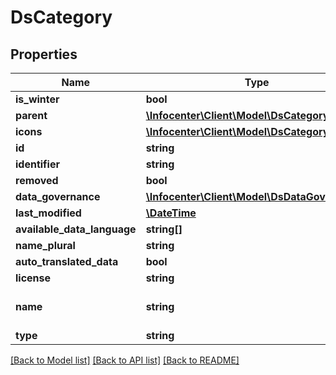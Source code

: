 # DsCategory

## Properties
Name | Type | Description | Notes
------------ | ------------- | ------------- | -------------
**is_winter** | **bool** |  | [optional] 
**parent** | [**\Infocenter\Client\Model\DsCategorySimplex**](DsCategorySimplex.md) |  | [optional] 
**icons** | [**\Infocenter\Client\Model\DsCategoryIcon[]**](DsCategoryIcon.md) |  | [optional] 
**id** | **string** |  | [optional] 
**identifier** | **string** |  | [optional] 
**removed** | **bool** |  | [optional] 
**data_governance** | [**\Infocenter\Client\Model\DsDataGovernance**](DsDataGovernance.md) |  | [optional] 
**last_modified** | [**\DateTime**](\DateTime.md) |  | [optional] 
**available_data_language** | **string[]** |  | [optional] 
**name_plural** | **string** |  | [optional] 
**auto_translated_data** | **bool** |  | [optional] 
**license** | **string** |  | [optional] 
**name** | **string** | Multilingual. Can contain HTML | [optional] 
**type** | **string** |  | [optional] 

[[Back to Model list]](../../README.md#documentation-for-models) [[Back to API list]](../../README.md#documentation-for-api-endpoints) [[Back to README]](../../README.md)

